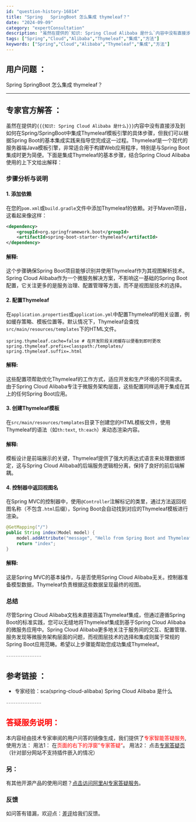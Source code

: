 ```yaml
---
id: "question-history-16814"
title: "Spring   SpringBoot 怎么集成 thymeleaf？"
date: "2024-09-09"
category: "expertConsultation"
description: "虽然在提供的`知识: Spring Cloud Alibaba 是什么`内容中没有直接涉及到如何在Spring/SpringBoot中集成Thymeleaf模板引擎的具体步骤，但我们可以根据Spring Boot的基本集成实践来指导您完成这一过程。Thymeleaf是一个现代的服务器端Java模板引"
tags: ["Spring","Cloud","Alibaba","Thymeleaf","集成","方法"]
keywords: ["Spring","Cloud","Alibaba","Thymeleaf","集成","方法"]
---
```


## 用户问题 ： 
 Spring   SpringBoot 怎么集成 thymeleaf？  

---------------
## 专家官方解答 ：

虽然在提供的`{{{知识: Spring Cloud Alibaba 是什么}}}`内容中没有直接涉及到如何在Spring/SpringBoot中集成Thymeleaf模板引擎的具体步骤，但我们可以根据Spring Boot的基本集成实践来指导您完成这一过程。Thymeleaf是一个现代的服务器端Java模板引擎，非常适合用于构建Web应用程序，特别是与Spring Boot集成时更为简便。下面是集成Thymeleaf的基本步骤，结合Spring Cloud Alibaba使用的上下文给出解释：

### 步骤分析与说明

#### 1. 添加依赖

在您的`pom.xml`或`build.gradle`文件中添加Thymeleaf的依赖。对于Maven项目，这看起来像这样：

```xml
<dependency>
    <groupId>org.springframework.boot</groupId>
    <artifactId>spring-boot-starter-thymeleaf</artifactId>
</dependency>
```

#### 解释:
这个步骤确保Spring Boot项目能够识别并使用Thymeleaf作为其视图解析技术。Spring Cloud Alibaba作为一个微服务解决方案，不影响这一基础的Spring Boot配置，它关注更多的是服务治理、配置管理等方面，而不是视图层技术的选择。

#### 2. 配置Thymeleaf

在`application.properties`或`application.yml`中配置Thymeleaf的相关设置，例如缓存策略、模板位置等。默认情况下，Thymeleaf会查找`src/main/resources/templates`下的HTML文件。

```properties
spring.thymeleaf.cache=false # 在开发阶段关闭缓存以便看到即时更改
spring.thymeleaf.prefix=classpath:/templates/
spring.thymeleaf.suffix=.html
```

#### 解释:
这些配置项帮助优化Thymeleaf的工作方式，适应开发和生产环境的不同需求。由于Spring Cloud Alibaba专注于微服务架构层面，这些配置同样适用于集成在其上的任何Spring Boot应用。

#### 3. 创建Thymeleaf模板

在`src/main/resources/templates`目录下创建您的HTML模板文件，使用Thymeleaf的语法（如`th:text`, `th:each`）来动态渲染内容。

#### 解释:
模板设计是前端展示的关键，Thymeleaf提供了强大的表达式语言来处理数据绑定，这与Spring Cloud Alibaba的后端服务逻辑相分离，保持了良好的前后端解耦。

#### 4. 控制器中返回视图名

在Spring MVC的控制器中，使用`@Controller`注解标记的类里，通过方法返回视图名称（不包含`.html`后缀），Spring Boot会自动找到对应的Thymeleaf模板进行渲染。

```java
@GetMapping("/")
public String index(Model model) {
    model.addAttribute("message", "Hello from Spring Boot and Thymeleaf!");
    return "index";
}
```

#### 解释:
这是Spring MVC的基本操作，与是否使用Spring Cloud Alibaba无关。控制器准备模型数据，Thymeleaf负责根据这些数据呈现最终的视图。

### 总结

尽管Spring Cloud Alibaba文档未直接涵盖Thymeleaf集成，但通过遵循Spring Boot的标准实践，您可以无缝地将Thymeleaf集成到基于Spring Cloud Alibaba的微服务应用中。Spring Cloud Alibaba更多地关注于服务间的交互、配置管理、服务发现等微服务架构层面的问题，而视图层技术的选择和集成则属于常规的Spring Boot应用范畴。希望以上步骤能帮助您成功集成Thymeleaf。


<font color="#949494">---------------</font> 


## 参考链接 ：

* 专家经验：sca(spring-cloud-alibaba) Spring Cloud Alibaba 是什么 


 <font color="#949494">---------------</font> 
 


## <font color="#FF0000">答疑服务说明：</font> 

本内容经由技术专家审阅的用户问答的镜像生成，我们提供了<font color="#FF0000">专家智能答疑服务</font>,使用方法：
用法1： 在<font color="#FF0000">页面的右下的浮窗”专家答疑“</font>。
用法2： 点击[专家答疑页](https://answer.opensource.alibaba.com/docs/intro)（针对部分网站不支持插件嵌入的情况）
### 另：


有其他开源产品的使用问题？[点击访问阿里AI专家答疑服务](https://answer.opensource.alibaba.com/docs/intro)。
### 反馈
如问答有错漏，欢迎点：[差评](https://ai.nacos.io/user/feedbackByEnhancerGradePOJOID?enhancerGradePOJOId=16834)给我们反馈。

